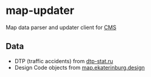 # map-updater

Map data parser and updater client for [CMS](https://github.com/ekaterinburgdev/map-cms)

## Data
- DTP (traffic accidents) from [dtp-stat.ru](https://dtp-stat.ru/)
- Design Code objects from [map.ekaterinburg.design](https://map.ekaterinburg.design)
